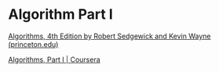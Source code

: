 # Algorithm Part I

 [Algorithms, 4th Edition by Robert Sedgewick and Kevin Wayne (princeton.edu)](https://algs4.cs.princeton.edu/home/) 

 [Algorithms, Part I | Coursera](https://www.coursera.org/learn/algorithms-part1) 

